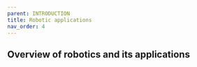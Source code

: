 ```yaml
---
parent: INTRODUCTION
title: Robotic applications
nav_order: 4
---
```


 Overview of robotics and its applications
--------------------------------------------------------------------------------


